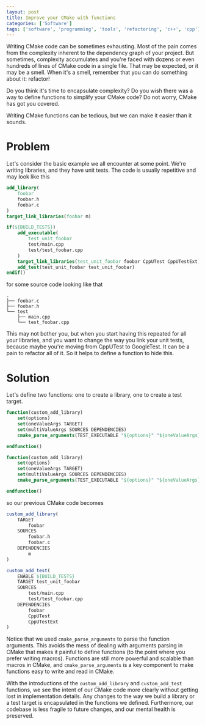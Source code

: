 ```yaml
---
layout: post
title: Improve your CMake with functions
categories: ['Software']
tags: ['software', 'programming', 'tools', 'refactoring', 'c++', 'cpp']
---
```


Writing CMake code can be sometimes exhausting.
Most of the pain comes from the complexity inherent to the dependency graph of your project.
But sometimes, complexity accumulates and you're faced with dozens or even hundreds of lines of CMake code in a single file.
That may be expected, or it may be a smell.
When it's a smell, remember that you can do something about it: refactor!

Do you think it's time to encapsulate complexity?
Do you wish there was a way to define functions to simplify your CMake code?
Do not worry, CMake has got you covered.

Writing CMake functions can be tedious, but we can make it easier than it sounds.

# Problem

Let's consider the basic example we all encounter at some point.
We're writing libraries, and they have unit tests.
The code is usually repetitive and may look like this

```cmake
add_library(
    foobar
    foobar.h
    foobar.c
)
target_link_libraries(foobar m)

if(${BUILD_TESTS})
    add_executable(
        test_unit_foobar
        test/main.cpp
        test/test_foobar.cpp
    )
    target_link_libraries(test_unit_foobar foobar CppUTest CppUTestExt)
    add_test(test_unit_foobar test_unit_foobar)
endif()
```

for some source code looking like that

```
.
├── foobar.c
├── foobar.h
└── test
    ├── main.cpp
    └── test_foobar.cpp
```

This may not bother you, but when you start having this repeated for all your libraries, and you want to change the way you link your unit tests, because maybe you're moving from CppUTest to GoogleTest.
It can be a pain to refactor all of it.
So it helps to define a function to hide this.

# Solution

Let's define two functions: one to create a library, one to create a test target.

```cmake
function(custom_add_library)
    set(options)
    set(oneValueArgs TARGET)
    set(multiValueArgs SOURCES DEPENDENCIES)
    cmake_parse_arguments(TEST_EXECUTABLE "${options}" "${oneValueArgs}" "${multiValueArgs}" ${ARGN})

endfunction()

function(custom_add_library)
    set(options)
    set(oneValueArgs TARGET)
    set(multiValueArgs SOURCES DEPENDENCIES)
    cmake_parse_arguments(TEST_EXECUTABLE "${options}" "${oneValueArgs}" "${multiValueArgs}" ${ARGN})

endfunction()
```

so our previous CMake code becomes

```cmake
custom_add_library(
    TARGET
        foobar
    SOURCES
        foobar.h
        foobar.c
    DEPENDENCIES
        m
)

custom_add_test(
    ENABLE ${BUILD_TESTS}
    TARGET test_unit_foobar
    SOURCES
        test/main.cpp
        test/test_foobar.cpp
    DEPENDENCIES
        foobar
        CppUTest
        CppUTestExt
)
```

Notice that we used `cmake_parse_arguments` to parse the function arguments.
This avoids the mess of dealing with arguments parsing in CMake that makes it painful to define functions (to the point where you prefer writing macros).
Functions are still more powerful and scalable than macros in CMake, and `cmake_parse_arguments` is a key component to make functions easy to write and read in CMake.

With the introductions of the `custom_add_library` and `custom_add_test` functions, we see the intent of our CMake code more clearly without getting lost in implementation details.
Any changes to the way we build a library or a test target is encapsulated in the functions we defined.
Furthermore, our codebase is less fragile to future changes, and our mental health is preserved.
